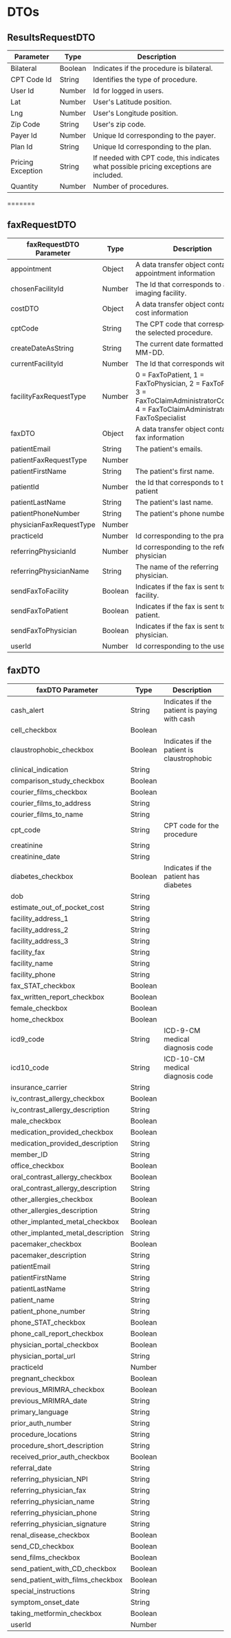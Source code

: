 # DTOs

## ResultsRequestDTO
Parameter | Type | Description
--------- | ------- | -----------
Bilateral| Boolean | Indicates if the procedure is bilateral.
CPT Code Id | String | Identifies the type of procedure.
User Id | Number | Id for logged in users.
Lat | Number | User's Latitude position.
Lng | Number | User's Longitude position.
Zip Code | String | User's zip code.
Payer Id | Number | Unique Id corresponding to the payer.
Plan Id | String | Unique Id corresponding to the plan.
Pricing Exception | String | If needed with CPT code, this indicates what possible pricing exceptions are included.
Quantity | Number | Number of procedures.

=======
## faxRequestDTO
faxRequestDTO Parameter | Type | Description
--------- | ------- | -----------
appointment | Object | A data transfer object containing appointment information
chosenFacilityId | Number | The Id that corresponds to an imaging facility.
costDTO | Object | A data transfer object containing cost information
cptCode | String | The CPT code that corresponds to the selected procedure.
createDateAsString | String | The current date formatted YYYY-MM-DD.
currentFacilityId | Number | The Id that corresponds with
facilityFaxRequestType | Number | 0 = FaxToPatient, 1 = FaxToPhysician, 2 = FaxToFacility, 3 = FaxToClaimAdministratorCompany, 4 = FaxToClaimAdministrator, 5 = FaxToSpecialist
faxDTO | Object | A data transfer object containing fax information
patientEmail | String | The patient's emails.
patientFaxRequestType | Number |
patientFirstName | String | The patient's first name.
patientId | Number | the Id that corresponds to the patient
patientLastName | String | The patient's last name.
patientPhoneNumber | String | The patient's phone number
physicianFaxRequestType | Number |
practiceId | Number | Id corresponding to the practice.
referringPhysicianId | Number | Id corresponding to the referring physician
referringPhysicianName | String | The name of the referring physician.
sendFaxToFacility | Boolean | Indicates if the fax is sent to the facility.
sendFaxToPatient | Boolean | Indicates if the fax is sent to the patient.
sendFaxToPhysician | Boolean | Indicates if the fax is sent to the physician.
userId | Number | Id corresponding to the user

## faxDTO
faxDTO Parameter | Type | Description
--------- | ------- | -----------
cash_alert | String | Indicates if the patient is paying with cash
cell_checkbox | Boolean |
claustrophobic_checkbox | Boolean | Indicates if the patient is claustrophobic
clinical_indication | String |
comparison_study_checkbox | Boolean |
courier_films_checkbox | Boolean |
courier_films_to_address | String |
courier_films_to_name | String |
cpt_code | String | CPT code for the procedure
creatinine | String |
creatinine_date | String |
diabetes_checkbox | Boolean | Indicates if the patient has diabetes
dob | String |
estimate_out_of_pocket_cost | String |
facility_address_1 | String |
facility_address_2 | String |
facility_address_3 | String |
facility_fax | String |
facility_name | String |
facility_phone | String |
fax_STAT_checkbox | Boolean |
fax_written_report_checkbox | Boolean |
female_checkbox | Boolean |
home_checkbox | Boolean |
icd9_code | String | ICD-9-CM medical diagnosis code
icd10_code | String | ICD-10-CM medical diagnosis code
insurance_carrier | String |
iv_contrast_allergy_checkbox | Boolean |
iv_contrast_allergy_description | String |
male_checkbox | Boolean |
medication_provided_checkbox | Boolean |
medication_provided_description | String |
member_ID | String |
office_checkbox | Boolean |
oral_contrast_allergy_checkbox | Boolean |
oral_contrast_allergy_description | String |
other_allergies_checkbox | Boolean |
other_allergies_description | String |
other_implanted_metal_checkbox | Boolean |
other_implanted_metal_description | String |
pacemaker_checkbox | Boolean |
pacemaker_description | String |
patientEmail | String |
patientFirstName | String |
patientLastName | String |
patient_name | String |
patient_phone_number | String |
phone_STAT_checkbox | Boolean |
phone_call_report_checkbox | Boolean |
physician_portal_checkbox | Boolean |
physician_portal_url | String |
practiceId | Number |
pregnant_checkbox | Boolean |
previous_MRIMRA_checkbox | Boolean |
previous_MRIMRA_date | String |
primary_language | String |
prior_auth_number | String |
procedure_locations | String |
procedure_short_description | String |
received_prior_auth_checkbox | Boolean |
referral_date | String |
referring_physician_NPI | String |
referring_physician_fax | String |
referring_physician_name | String |
referring_physician_phone | String |
referring_physician_signature | String |
renal_disease_checkbox | Boolean |
send_CD_checkbox | Boolean |
send_films_checkbox | Boolean |
send_patient_with_CD_checkbox | Boolean |
send_patient_with_films_checkbox | Boolean |
special_instructions | String |
symptom_onset_date | String |
taking_metformin_checkbox | Boolean |
userId | Number |
